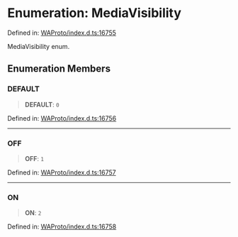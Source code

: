 # Enumeration: MediaVisibility

Defined in: [WAProto/index.d.ts:16755](https://github.com/Fokusdotid/Baileys/blob/039f28db78950e3bac7c407f144ea390dcdf207d/WAProto/index.d.ts#L16755)

MediaVisibility enum.

## Enumeration Members

### DEFAULT

> **DEFAULT**: `0`

Defined in: [WAProto/index.d.ts:16756](https://github.com/Fokusdotid/Baileys/blob/039f28db78950e3bac7c407f144ea390dcdf207d/WAProto/index.d.ts#L16756)

***

### OFF

> **OFF**: `1`

Defined in: [WAProto/index.d.ts:16757](https://github.com/Fokusdotid/Baileys/blob/039f28db78950e3bac7c407f144ea390dcdf207d/WAProto/index.d.ts#L16757)

***

### ON

> **ON**: `2`

Defined in: [WAProto/index.d.ts:16758](https://github.com/Fokusdotid/Baileys/blob/039f28db78950e3bac7c407f144ea390dcdf207d/WAProto/index.d.ts#L16758)

